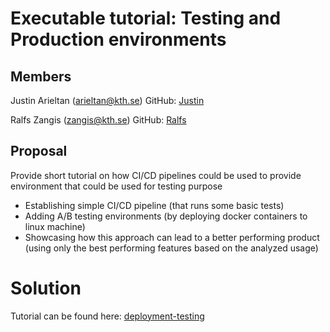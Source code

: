 
# Executable tutorial: Testing and Production environments
 
## Members
 
Justin Arieltan (arieltan@kth.se)
GitHub: [Justin](https://github.com/Agriad)
 
Ralfs Zangis (zangis@kth.se)
GitHub: [Ralfs](https://github.com/bubriks)
 
## Proposal
 
Provide short tutorial on how CI/CD pipelines could be used to provide environment that could be used for testing purpose

- Establishing simple CI/CD pipeline (that runs some basic tests)
- Adding A/B testing environments (by deploying docker containers to linux machine)
- Showcasing how this approach can lead to a better performing product (using only the best performing features based on the analyzed usage)

# Solution

Tutorial can be found here: [deployment-testing](https://www.katacoda.com/bubriks/scenarios/deployment-testing)
